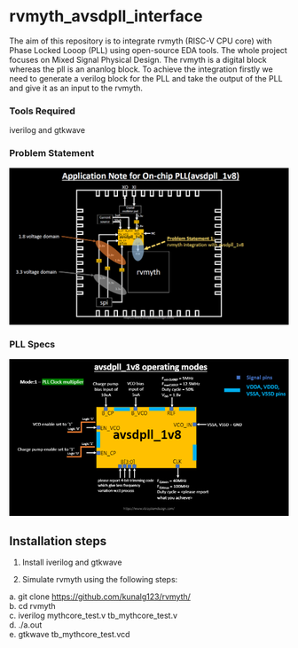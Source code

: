 # rvmyth_avsdpll_interface

The aim of this repository is to integrate rvmyth (RISC-V CPU core) with Phase Locked Looop (PLL) using open-source EDA tools. The whole project focuses on Mixed Signal Physical Design. The rvmyth is a digital block whereas the pll is an ananlog block. To achieve the integration firstly we need to generate a verilog block for the PLL and take the output of the PLL and give it as an input to the rvmyth.

### Tools Required

iverilog and gtkwave


### Problem Statement

<img src = "https://github.com/vsdip/rvmyth_avsdpll_interface/blob/main/pics/1.png" width = 700>

### PLL Specs

<img src = "https://github.com/vsdip/rvmyth_avsdpll_interface/blob/main/pics/2.png" width = 700>


## Installation steps

1. Install iverilog and gtkwave

2. Simulate rvmyth using the following steps: 

 a. git clone https://github.com/kunalg123/rvmyth/ <br />
 b. cd rvmyth <br />
 c. iverilog mythcore_test.v tb_mythcore_test.v <br />
 d. ./a.out <br />
 e. gtkwave tb_mythcore_test.vcd <br />
